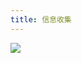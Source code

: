 ```yaml
---
title: 信息收集
---
```


![](https://security-1310978225.cos.ap-beijing.myqcloud.com/public/img/home.svg)


